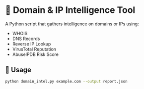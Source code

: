 # 🧠 Domain & IP Intelligence Tool

A Python script that gathers intelligence on domains or IPs using:
- WHOIS
- DNS Records
- Reverse IP Lookup
- VirusTotal Reputation
- AbuseIPDB Risk Score

## 🔧 Usage

```bash
python domain_intel.py example.com --output report.json
